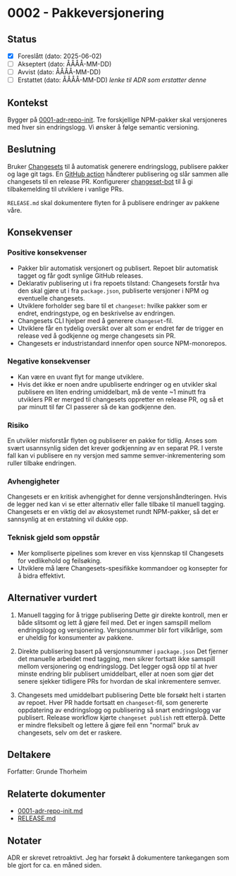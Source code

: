 # 0002 - Pakkeversjonering

## Status

- [x] Foreslått (dato: 2025-06-02)
- [ ] Akseptert (dato: ÅÅÅÅ-MM-DD)
- [ ] Avvist (dato: ÅÅÅÅ-MM-DD)
- [ ] Erstattet (dato: ÅÅÅÅ-MM-DD) _lenke til ADR som erstatter denne_

## Kontekst

Bygger på [0001-adr-repo-init](0001-adr-repo-init.md). Tre forskjellige NPM-pakker skal versjoneres med hver sin endringslogg. Vi ønsker å følge semantic versioning.

## Beslutning

Bruker [Changesets](https://github.com/changesets/changesets) til å automatisk generere endringslogg, publisere pakker og lage git tags. En [GitHub action](https://github.com/changesets/action) håndterer publisering og slår sammen alle changesets til en release PR. Konfigurerer [changeset-bot](https://github.com/apps/changeset-bot) til å gi tilbakemelding til utviklere i vanlige PRs.

`RELEASE.md` skal dokumentere flyten for å publisere endringer av pakkene våre.

## Konsekvenser

### Positive konsekvenser

- Pakker blir automatisk versjonert og publisert. Repoet blir automatisk tagget og får godt synlige GitHub releases.
- Deklarativ publisering ut i fra repoets tilstand: Changesets forstår hva den skal gjøre ut i fra `package.json`, publiserte versjoner i NPM og eventuelle changesets.
- Utviklere forholder seg bare til et `changeset`: hvilke pakker som er endret, endringstype, og en beskrivelse av endringen.
- Changesets CLI hjelper med å generere `changeset`-fil.
- Utviklere får en tydelig oversikt over alt som er endret før de trigger en release ved å godkjenne og merge changesets sin PR.
- Changesets er industristandard innenfor open source NPM-monorepos.

### Negative konsekvenser

- Kan være en uvant flyt for mange utviklere.
- Hvis det ikke er noen andre upubliserte endringer og en utvikler skal publisere en liten endring umiddelbart, må de vente ~1 minutt fra utviklers PR er merged til changesets oppretter en release PR, og så et par minutt til før CI passerer så de kan godkjenne den.

### Risiko

En utvikler misforstår flyten og publiserer en pakke for tidlig. Anses som svært usannsynlig siden det krever godkjenning av en separat PR. I verste fall kan vi publisere en ny versjon med samme semver-inkrementering som ruller tilbake endringen.

### Avhengigheter

Changesets er en kritisk avhengighet for denne versjonshåndteringen. Hvis de legger ned kan vi se etter alternativ eller falle tilbake til manuell tagging. Changesets er en viktig del av økosystemet rundt NPM-pakker, så det er sannsynlig at en erstatning vil dukke opp.

### Teknisk gjeld som oppstår

- Mer kompliserte pipelines som krever en viss kjennskap til Changesets for vedlikehold og feilsøking.
- Utviklere må lære Changesets-spesifikke kommandoer og konsepter for å bidra effektivt.

## Alternativer vurdert

1. Manuell tagging for å trigge publisering
   Dette gir direkte kontroll, men er både slitsomt og lett å gjøre feil med. Det er ingen samspill mellom endringslogg og versjonering. Versjonsnummer blir fort vilkårlige, som er uheldig for konsumenter av pakkene.

2. Direkte publisering basert på versjonsnummer i `package.json`
   Det fjerner det manuelle arbeidet med tagging, men sikrer fortsatt ikke samspill mellom versjonering og endringslogg. Det legger også opp til at hver minste endring blir publisert umiddelbart, eller at noen som gjør det senere sjekker tidligere PRs for hvordan de skal inkrementere semver.

3. Changesets med umiddelbart publisering
   Dette ble forsøkt helt i starten av repoet. Hver PR hadde fortsatt en `changeset`-fil, som genererte oppdatering av endringslogg og publisering så snart endringslogg var publisert. Release workflow kjørte `changeset publish` rett etterpå. Dette er mindre fleksibelt og lettere å gjøre feil enn "normal" bruk av changesets, selv om det er raskere.

## Deltakere

Forfatter: Grunde Thorheim

## Relaterte dokumenter

- [0001-adr-repo-init.md](0001-adr-repo-init.md)
- [RELEASE.md](../../RELEASE.md)

## Notater

ADR er skrevet retroaktivt. Jeg har forsøkt å dokumentere tankegangen som ble gjort for ca. en måned siden.
